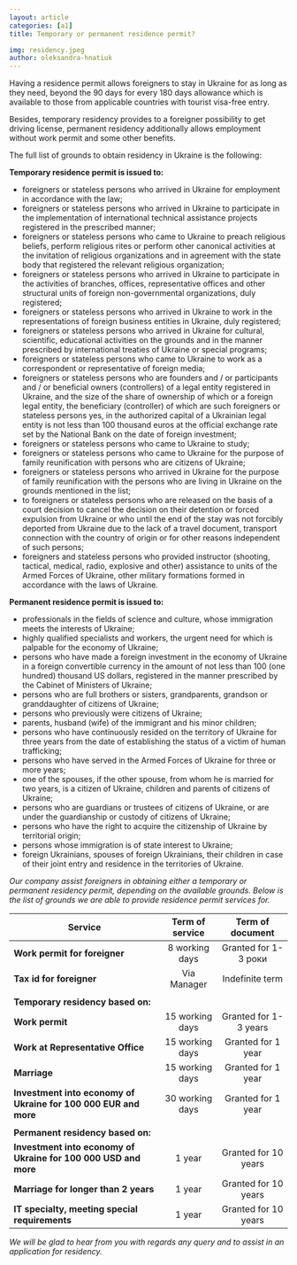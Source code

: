 ```yaml
---
layout: article
categories: [a1]
title: Temporary or permanent residence permit?

img: residency.jpeg
author: oleksandra-hnatiuk
---
```


Having a residence permit allows foreigners to stay in Ukraine for as long as they need, beyond the 90 days for every 180 days allowance which is available to those from applicable countries with tourist visa-free entry.

Besides, temporary residency provides to a foreigner possibility to get driving license, permanent residency additionally allows employment without work permit and some other benefits.

The full list of grounds to obtain residency in Ukraine is the following:

**Temporary residence permit is issued to:**

* foreigners or stateless persons who arrived in Ukraine for employment in accordance with the law;
* foreigners or stateless persons who arrived in Ukraine to participate in the implementation of international technical assistance projects registered in the prescribed manner;
* foreigners or stateless persons who came to Ukraine to preach religious beliefs, perform religious rites or perform other canonical activities at the invitation of religious organizations and in agreement with the state body that registered the relevant religious organization;
* foreigners or stateless persons who arrived in Ukraine to participate in the activities of branches, offices, representative offices and other structural units of foreign non-governmental organizations, duly registered;
* foreigners or stateless persons who arrived in Ukraine to work in the representations of foreign business entities in Ukraine, duly registered;
* foreigners or stateless persons who arrived in Ukraine for cultural, scientific, educational activities on the grounds and in the manner prescribed by international treaties of Ukraine or special programs;
* foreigners or stateless persons who came to Ukraine to work as a correspondent or representative of foreign media;
* foreigners or stateless persons who are founders and / or participants and / or beneficial owners (controllers) of a legal entity registered in Ukraine, and the size of the share of ownership of which or a foreign legal entity, the beneficiary (controller) of which are such foreigners or stateless persons yes, in the authorized capital of a Ukrainian legal entity is not less than 100 thousand euros at the official exchange rate set by the National Bank on the date of foreign investment;
* foreigners or stateless persons who came to Ukraine to study;
* foreigners or stateless persons who came to Ukraine for the purpose of family reunification with persons who are citizens of Ukraine;
* foreigners or stateless persons who arrived in Ukraine for the purpose of family reunification with the persons who are living in Ukraine on the grounds mentioned in the list;
* to foreigners or stateless persons who are released on the basis of a court decision to cancel the decision on their detention or forced expulsion from Ukraine or who until the end of the stay was not forcibly deported from Ukraine due to the lack of a travel document, transport connection with the country of origin or for other reasons independent of such persons;
* foreigners and stateless persons who provided instructor (shooting, tactical, medical, radio, explosive and other) assistance to units of the Armed Forces of Ukraine, other military formations formed in accordance with the laws of Ukraine.

**Permanent residence permit is issued to:**

* professionals in the fields of science and culture, whose immigration meets the interests of Ukraine;
* highly qualified specialists and workers, the urgent need for which is palpable for the economy of Ukraine;
* persons who have made a foreign investment in the economy of Ukraine in a foreign convertible currency in the amount of not less than 100 (one hundred) thousand US dollars, registered in the manner prescribed by the Cabinet of Ministers of Ukraine;
* persons who are full brothers or sisters, grandparents, grandson or granddaughter of citizens of Ukraine;
* persons who previously were citizens of Ukraine;
* parents, husband (wife) of the immigrant and his minor children;
* persons who have continuously resided on the territory of Ukraine for three years from the date of establishing the status of a victim of human trafficking;
* persons who have served in the Armed Forces of Ukraine for three or more years;
* one of the spouses, if the other spouse, from whom he is married for two years, is a citizen of Ukraine, children and parents of citizens of Ukraine;
* persons who are guardians or trustees of citizens of Ukraine, or are under the guardianship or custody of citizens of Ukraine;
* persons who have the right to acquire the citizenship of Ukraine by territorial origin;
* persons whose immigration is of state interest to Ukraine;
*  foreign Ukrainians, spouses of foreign Ukrainians, their children in case of their joint entry and residence in the territories of Ukraine.

*Our company  assist foreigners in obtaining either a temporary or permanent residency permit, depending on the available grounds. Below is the list of grounds we are able to provide residence permit services for.*

|Service|Term of service|Term of document| 
|----|:--:|:---:|
| **Work permit for foreigner**   | 8 working days  |Granted for 1-3 роки|
| **Tax id for foreigner**  |	Via Manager	|Indefinite term	|
||||
| **Temporary residency based on:**  | 
|**Work permit**|15 working days|Granted for 1-3 years| 
|**Work at Representative Office**|	15 working days|Granted for 1 year| 
| **Marriage**|	15 working days	| Granted for 1 year|
|**Investment into economy of Ukraine for 100 000 EUR and more**	| 30 working days|	Granted for 1 year	|
||||
|**Permanent residency based on:**|
**Investment into economy of Ukraine for 100 000 USD and more**	|1 year|Granted for 10 years	|
**Marriage for longer than 2 years**	|1 year| Granted for 10 years|
**IT specialty, meeting special requirements**	|1 year|Granted for 10 years|	


*We will be glad to hear from you with regards any query and to assist in an application for residency.*
